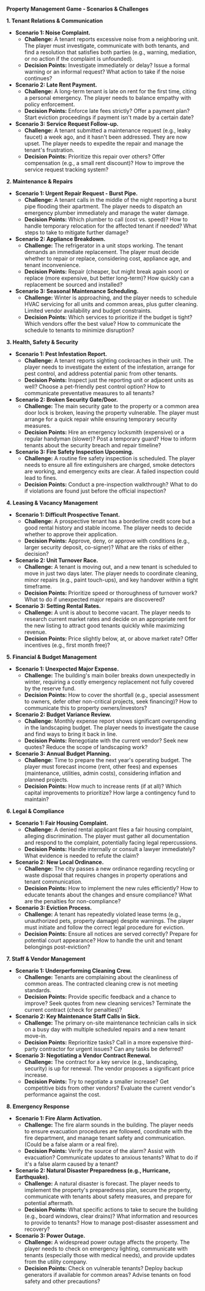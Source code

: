 **Property Management Game - Scenarios & Challenges**

**1. Tenant Relations & Communication**

*   **Scenario 1: Noise Complaint.**
    *   **Challenge:** A tenant reports excessive noise from a neighboring unit. The player must investigate, communicate with both tenants, and find a resolution that satisfies both parties (e.g., warning, mediation, or no action if the complaint is unfounded).
    *   **Decision Points:** Investigate immediately or delay? Issue a formal warning or an informal request? What action to take if the noise continues?
*   **Scenario 2: Late Rent Payment.**
    *   **Challenge:** A long-term tenant is late on rent for the first time, citing a personal emergency. The player needs to balance empathy with policy enforcement.
    *   **Decision Points:** Enforce late fees strictly? Offer a payment plan? Start eviction proceedings if payment isn't made by a certain date?
*   **Scenario 3: Service Request Follow-up.**
    *   **Challenge:** A tenant submitted a maintenance request (e.g., leaky faucet) a week ago, and it hasn't been addressed. They are now upset. The player needs to expedite the repair and manage the tenant's frustration.
    *   **Decision Points:** Prioritize this repair over others? Offer compensation (e.g., a small rent discount)? How to improve the service request tracking system?

**2. Maintenance & Repairs**

*   **Scenario 1: Urgent Repair Request - Burst Pipe.**
    *   **Challenge:** A tenant calls in the middle of the night reporting a burst pipe flooding their apartment. The player needs to dispatch an emergency plumber immediately and manage the water damage.
    *   **Decision Points:** Which plumber to call (cost vs. speed)? How to handle temporary relocation for the affected tenant if needed? What steps to take to mitigate further damage?
*   **Scenario 2: Appliance Breakdown.**
    *   **Challenge:** The refrigerator in a unit stops working. The tenant demands an immediate replacement. The player must decide whether to repair or replace, considering cost, appliance age, and tenant inconvenience.
    *   **Decision Points:** Repair (cheaper, but might break again soon) or replace (more expensive, but better long-term)? How quickly can a replacement be sourced and installed?
*   **Scenario 3: Seasonal Maintenance Scheduling.**
    *   **Challenge:** Winter is approaching, and the player needs to schedule HVAC servicing for all units and common areas, plus gutter cleaning. Limited vendor availability and budget constraints.
    *   **Decision Points:** Which services to prioritize if the budget is tight? Which vendors offer the best value? How to communicate the schedule to tenants to minimize disruption?

**3. Health, Safety & Security**

*   **Scenario 1: Pest Infestation Report.**
    *   **Challenge:** A tenant reports sighting cockroaches in their unit. The player needs to investigate the extent of the infestation, arrange for pest control, and address potential panic from other tenants.
    *   **Decision Points:** Inspect just the reporting unit or adjacent units as well? Choose a pet-friendly pest control option? How to communicate preventative measures to all tenants?
*   **Scenario 2: Broken Security Gate/Door.**
    *   **Challenge:** The main security gate to the property or a common area door lock is broken, leaving the property vulnerable. The player must arrange for a quick repair while ensuring temporary security measures.
    *   **Decision Points:** Hire an emergency locksmith (expensive) or a regular handyman (slower)? Post a temporary guard? How to inform tenants about the security breach and repair timeline?
*   **Scenario 3: Fire Safety Inspection Upcoming.**
    *   **Challenge:** A routine fire safety inspection is scheduled. The player needs to ensure all fire extinguishers are charged, smoke detectors are working, and emergency exits are clear. A failed inspection could lead to fines.
    *   **Decision Points:** Conduct a pre-inspection walkthrough? What to do if violations are found just before the official inspection?

**4. Leasing & Vacancy Management**

*   **Scenario 1: Difficult Prospective Tenant.**
    *   **Challenge:** A prospective tenant has a borderline credit score but a good rental history and stable income. The player needs to decide whether to approve their application.
    *   **Decision Points:** Approve, deny, or approve with conditions (e.g., larger security deposit, co-signer)? What are the risks of either decision?
*   **Scenario 2: Unit Turnover Race.**
    *   **Challenge:** A tenant is moving out, and a new tenant is scheduled to move in just two days later. The player needs to coordinate cleaning, minor repairs (e.g., paint touch-ups), and key handover within a tight timeframe.
    *   **Decision Points:** Prioritize speed or thoroughness of turnover work? What to do if unexpected major repairs are discovered?
*   **Scenario 3: Setting Rental Rates.**
    *   **Challenge:** A unit is about to become vacant. The player needs to research current market rates and decide on an appropriate rent for the new listing to attract good tenants quickly while maximizing revenue.
    *   **Decision Points:** Price slightly below, at, or above market rate? Offer incentives (e.g., first month free)?

**5. Financial & Budget Management**

*   **Scenario 1: Unexpected Major Expense.**
    *   **Challenge:** The building's main boiler breaks down unexpectedly in winter, requiring a costly emergency replacement not fully covered by the reserve fund.
    *   **Decision Points:** How to cover the shortfall (e.g., special assessment to owners, defer other non-critical projects, seek financing)? How to communicate this to property owners/investors?
*   **Scenario 2: Budget Variance Review.**
    *   **Challenge:** Monthly expense report shows significant overspending in the landscaping budget. The player needs to investigate the cause and find ways to bring it back in line.
    *   **Decision Points:** Renegotiate with the current vendor? Seek new quotes? Reduce the scope of landscaping work?
*   **Scenario 3: Annual Budget Planning.**
    *   **Challenge:** Time to prepare the next year's operating budget. The player must forecast income (rent, other fees) and expenses (maintenance, utilities, admin costs), considering inflation and planned projects.
    *   **Decision Points:** How much to increase rents (if at all)? Which capital improvements to prioritize? How large a contingency fund to maintain?

**6. Legal & Compliance**

*   **Scenario 1: Fair Housing Complaint.**
    *   **Challenge:** A denied rental applicant files a fair housing complaint, alleging discrimination. The player must gather all documentation and respond to the complaint, potentially facing legal repercussions.
    *   **Decision Points:** Handle internally or consult a lawyer immediately? What evidence is needed to refute the claim?
*   **Scenario 2: New Local Ordinance.**
    *   **Challenge:** The city passes a new ordinance regarding recycling or waste disposal that requires changes in property operations and tenant communication.
    *   **Decision Points:** How to implement the new rules efficiently? How to educate tenants about the changes and ensure compliance? What are the penalties for non-compliance?
*   **Scenario 3: Eviction Process.**
    *   **Challenge:** A tenant has repeatedly violated lease terms (e.g., unauthorized pets, property damage) despite warnings. The player must initiate and follow the correct legal procedure for eviction.
    *   **Decision Points:** Ensure all notices are served correctly? Prepare for potential court appearance? How to handle the unit and tenant belongings post-eviction?

**7. Staff & Vendor Management**

*   **Scenario 1: Underperforming Cleaning Crew.**
    *   **Challenge:** Tenants are complaining about the cleanliness of common areas. The contracted cleaning crew is not meeting standards.
    *   **Decision Points:** Provide specific feedback and a chance to improve? Seek quotes from new cleaning services? Terminate the current contract (check for penalties)?
*   **Scenario 2: Key Maintenance Staff Calls in Sick.**
    *   **Challenge:** The primary on-site maintenance technician calls in sick on a busy day with multiple scheduled repairs and a new tenant move-in.
    *   **Decision Points:** Reprioritize tasks? Call in a more expensive third-party contractor for urgent issues? Can any tasks be deferred?
*   **Scenario 3: Negotiating a Vendor Contract Renewal.**
    *   **Challenge:** The contract for a key service (e.g., landscaping, security) is up for renewal. The vendor proposes a significant price increase.
    *   **Decision Points:** Try to negotiate a smaller increase? Get competitive bids from other vendors? Evaluate the current vendor's performance against the cost.

**8. Emergency Response**

*   **Scenario 1: Fire Alarm Activation.**
    *   **Challenge:** The fire alarm sounds in the building. The player needs to ensure evacuation procedures are followed, coordinate with the fire department, and manage tenant safety and communication. (Could be a false alarm or a real fire).
    *   **Decision Points:** Verify the source of the alarm? Assist with evacuation? Communicate updates to anxious tenants? What to do if it's a false alarm caused by a tenant?
*   **Scenario 2: Natural Disaster Preparedness (e.g., Hurricane, Earthquake).**
    *   **Challenge:** A natural disaster is forecast. The player needs to implement the property's preparedness plan, secure the property, communicate with tenants about safety measures, and prepare for potential aftermath.
    *   **Decision Points:** What specific actions to take to secure the building (e.g., board windows, clear drains)? What information and resources to provide to tenants? How to manage post-disaster assessment and recovery?
*   **Scenario 3: Power Outage.**
    *   **Challenge:** A widespread power outage affects the property. The player needs to check on emergency lighting, communicate with tenants (especially those with medical needs), and provide updates from the utility company.
    *   **Decision Points:** Check on vulnerable tenants? Deploy backup generators if available for common areas? Advise tenants on food safety and other precautions?
